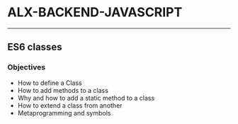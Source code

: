 # ALX-BACKEND-JAVASCRIPT
---

## ES6 classes

### Objectives
- How to define a Class
- How to add methods to a class
- Why and how to add a static method to a class
- How to extend a class from another
- Metaprogramming and symbols
